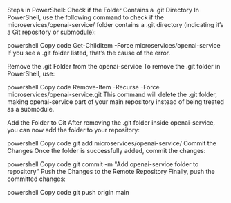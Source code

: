 Steps in PowerShell:
Check if the Folder Contains a .git Directory In PowerShell, use the following command to check if the microservices/openai-service/ folder contains a .git directory (indicating it’s a Git repository or submodule):

powershell
Copy code
Get-ChildItem -Force microservices/openai-service
If you see a .git folder listed, that’s the cause of the error.

Remove the .git Folder from the openai-service To remove the .git folder in PowerShell, use:

powershell
Copy code
Remove-Item -Recurse -Force microservices/openai-service\.git
This command will delete the .git folder, making openai-service part of your main repository instead of being treated as a submodule.

Add the Folder to Git After removing the .git folder inside openai-service, you can now add the folder to your repository:

powershell
Copy code
git add microservices/openai-service/
Commit the Changes Once the folder is successfully added, commit the changes:

powershell
Copy code
git commit -m "Add openai-service folder to repository"
Push the Changes to the Remote Repository Finally, push the committed changes:

powershell
Copy code
git push origin main
